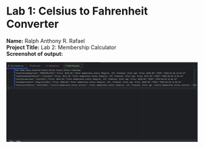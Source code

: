 # Lab 1: Celsius to Fahrenheit Converter

**Name:** Ralph Anthony R. Rafael </br>
**Project Title:** Lab 2: Membership Calculator </br>
**Screenshot of output:** </br>

![Lab2 Diagram](Lab2.png)

